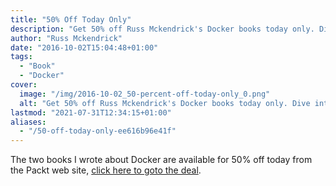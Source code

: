 ```yaml
---
title: "50% Off Today Only"
description: "Get 50% off Russ Mckendrick's Docker books today only. Dive into Docker with comprehensive guides at an exclusive discount. Limited time offer!"
author: "Russ Mckendrick"
date: "2016-10-02T15:04:48+01:00"
tags:
  - "Book"
  - "Docker"
cover:
  image: "/img/2016-10-02_50-percent-off-today-only_0.png"
  alt: "Get 50% off Russ Mckendrick's Docker books today only. Dive into Docker with comprehensive guides at an exclusive discount. Limited time offer!"
lastmod: "2021-07-31T12:34:15+01:00"
aliases:
  - "/50-off-today-only-ee616b96e41f"
---
```


The two books I wrote about Docker are available for 50% off today from the Packt web site, [click here to goto the deal](http://us11.campaign-archive2.com/?u=693897ba2220b83ddb807103a&id=1a7e0389f3&e=fe61c34069).


